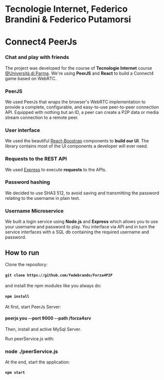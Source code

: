 # Tecnologie Internet, Federico Brandini & Federico Putamorsi
# Connect4 PeerJs
### Chat and play with friends
The project was developed for the course of **Tecnologie Internet** course [@Università di Parma](https://www.unipr.it). We're using **PeerJS** and **React** to build a Connect4 game based on WebRTC. 

### PeerJS

We used PeerJs that wraps the browser's WebRTC implementation to provide a complete, configurable, and easy-to-use peer-to-peer connection API. Equipped with nothing but an ID, a peer can create a P2P data or media stream connection to a remote peer.

### User interface

We used the beautiful [React-Boostrap](https://react-bootstrap.github.io/) components to **build our UI**. The library contains most of the UI components a developer will ever need.
 
### Requests to the REST API

We used [Express](https://expressjs.com/) to execute **requests** to the APIs. 

### Password hashing

We decided to use SHA3 512, to avoid saving and transmitting the password relating to the username in plain text.

### Username Microservice
We built a login service using **Node.js** and **Express** which allows you to use your username and password to play. You interface via API and in turn the service interfaces with a SQL db containing the required username and password.


## How to run

Clone the repository:

#### `git clone https://github.com/fedebrando/Forza4P2P`

and install the npm modules like you always do:

#### `npm install`

At first, start PeerJs Server:

#### peerjs you --port 9000 --path /forza4srv 

Then, install and active MySql Server. 

Run peerService.js with:

### node ./peerService.js

At the end, start the application:

#### `npm start`



